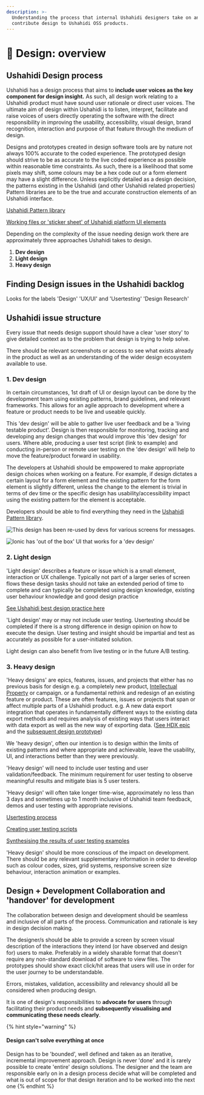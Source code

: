 ```yaml
---
description: >-
  Understanding the process that internal Ushahidi designers take on and how to
  contribute design to Ushahidi OSS products.
---
```


# 🎨 Design: overview

## Ushahidi Design process

Ushahidi has a design process that aims to **include user voices as the key component for design insight.** As such, all design work relating to a Ushahidi product must have sound user rationale or direct user voices. The ultimate aim of design within Ushahidi is to listen, interpret, facilitate and raise voices of users directly operating the software with the direct responsibility in improving the usability, accessibility, visual design, brand recognition, interaction and purpose of that feature through the medium of design.

Designs and prototypes created in design software tools are by nature not always 100% accurate to the coded experience. The prototyped design should strive to be as accurate to the live coded experience as possible within reasonable time constraints. As such, there is a likelihood that some pixels may shift, some colours may be a hex code out or a form element may have a slight difference. Unless explicitly detailed as a design decision, the patterns existing in the Ushahidi \(and other Ushahidi related properties\) Pattern libraries are to be the true and accurate construction elements of an Ushahidi interface.

[Ushahidi Pattern library](http://preview.ushahidi.com/platform-pattern-library/develop/index.html)

[Working files or 'sticker sheet' of Ushahidi platform UI elements](ushahidi-platform-sticker-sheet.md)

Depending on the complexity of the issue needing design work there are approximately three approaches Ushahidi takes to design.

1. **Dev design**
2. **Light design**
3. **Heavy design**

## Finding Design issues in the Ushahidi backlog

Looks for the labels 'Design' 'UX/UI' and 'Usertesting' 'Design Research'

## Ushahidi issue structure

Every issue that needs design support should have a clear 'user story' to give detailed context as to the problem that design is trying to help solve.

There should be relevant screenshots or access to see what exists already in the product as well as an understanding of the wider design ecosystem available to use.

### 1. Dev design

In certain circumstances, 1st draft of UI or design layout can be done by the development team using existing patterns, brand guidelines, and relevant frameworks. This allows for an agile approach to development where a feature or product needs to be live and useable quickly.

This 'dev design' will be able to gather live user feedback and be a 'living testable product'. Design is then responsible for monitoring, tracking and developing any design changes that would improve this 'dev design' for users. Where able, producing a user test script \(link to example\) and conducting in-person or remote user testing on the 'dev design' will help to move the feature/product forward in usability.

The developers at Ushahidi should be empowered to make appropriate design choices when working on a feature. For example, if design dictates a certain layout for a form element and the existing pattern for the form element is slightly different, unless the change to the element is trivial in terms of dev time or the specific design has usability/accessibility impact using the existing pattern for the element is acceptable.

Developers should be able to find everything they need in the [Ushahidi Pattern library](http://preview.ushahidi.com/platform-pattern-library/develop/index.html).

![This design has been re-used by devs for various screens for messages.](../.gitbook/assets/pattern-library-snackbar%20%281%29.png)

![Ionic has &apos;out of the box&apos; UI that works for a &apos;dev design&apos;](../.gitbook/assets/ionic%20%281%29.png)

### 2. Light design

'Light design' describes a feature or issue which is a small element, interaction or UX challenge. Typically not part of a larger series of screen flows these design tasks should not take an extended period of time to complete and can typically be completed using design knowledge, existing user behaviour knowledge and good design practice

[See Ushahidi best design practice here](best-practice-design.md)

'Light design' may or may not include user testing. Usertesting should be completed if there is a strong difference in design opinion on how to execute the design. User testing and insight should be impartial and test as accurately as possible for a user-initiated solution.

Light design can also benefit from live testing or in the future A/B testing.

### 3. Heavy design

'Heavy designs' are epics, features, issues, and projects that either has no previous basis for design e.g. a completely new product, [Intellectual Property](https://en.wikipedia.org/wiki/Intellectual_property) or campaign. or a fundamental rethink and redesign of an existing feature or product. These are often features, issues or projects that span or affect multiple parts of a Ushahidi product. e.g. A new data export integration that operates in fundamentally different ways to the existing data export methods and requires analysis of existing ways that users interact with data export as well as the new way of exporting data. \([See HDX epic](https://github.com/ushahidi/platform/issues/2397) and the [subsequent design prototype](https://xd.adobe.com/view/2690f082-d88d-4788-5db7-b04c9474a404-50a1/?fullscreen)\)

We 'heavy design', often our intention is to design within the limits of existing patterns and where appropriate and achievable, leave the usability, UI, and interactions better than they were previously.

'Heavy design' will need to include user testing and user validation/feedback. The minimum requirement for user testing to observe meaningful results and mitigate bias is 5 user testers.

'Heavy design' will often take longer time-wise, approximately no less than 3 days and sometimes up to 1 month inclusive of Ushahidi team feedback, demos and user testing with appropriate revisions.

[Usertesting process](user-testing-process.md)

[Creating user testing scripts](user-testing-script-examples.md)

[Synthesising the results of user testing examples](synthesising-user-testing-results-examples/)

'Heavy design' should be more conscious of the impact on development. There should be any relevant supplementary information in order to develop such as colour codes, sizes, grid systems, responsive screen size behaviour, interaction animation or examples.

## Design + Development Collaboration and 'handover' for development

The collaboration between design and development should be seamless and inclusive of all parts of the process. Communication and rationale is key in design decision making.

The designer/s should be able to provide a screen by screen visual description of the interactions they intend \(or have observed and design for\) users to make. Preferably in a widely sharable format that doesn't require any non-standard download of software to view files. The prototypes should show exact click/hit areas that users will use in order for the user journey to be understandable.

Errors, mistakes, validation, accessibility and relevancy should all be considered when producing design.

It is one of design's responsibilities to **advocate for users** through facilitating their product needs and **subsequently visualising and communicating these needs clearly**.

{% hint style="warning" %}
#### Design can't solve everything at once

Design has to be 'bounded', well defined and taken as an iterative, incremental improvement approach. Design is never 'done' and it is rarely possible to create 'entire' design solutions. The designer and the team are responsible early on in a design process decide what will be completed and what is out of scope for that design iteration and to be worked into the next one
{% endhint %}

